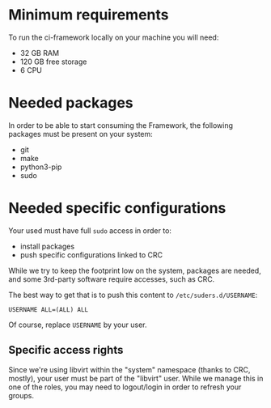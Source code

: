 # Minimum requirements

To run the ci-framework locally on your machine you will need:

* 32 GB RAM
* 120 GB free storage
* 6 CPU

# Needed packages
In order to be able to start consuming the Framework, the following packages
must be present on your system:

* git
* make
* python3-pip
* sudo

# Needed specific configurations
Your used must have full `sudo` access in order to:

* install packages
* push specific configurations linked to CRC

While we try to keep the footprint low on the system, packages are needed, and
some 3rd-party software require accesses, such as CRC.

The best way to get that is to push this content to `/etc/suders.d/USERNAME`:
```
USERNAME ALL=(ALL) ALL
```
Of course, replace `USERNAME` by your user.

## Specific access rights
Since we're using libvirt within the "system" namespace (thanks to CRC, mostly),
your user must be part of the "libvirt" user. While we manage this in one of
the roles, you may need to logout/login in order to refresh your groups.
